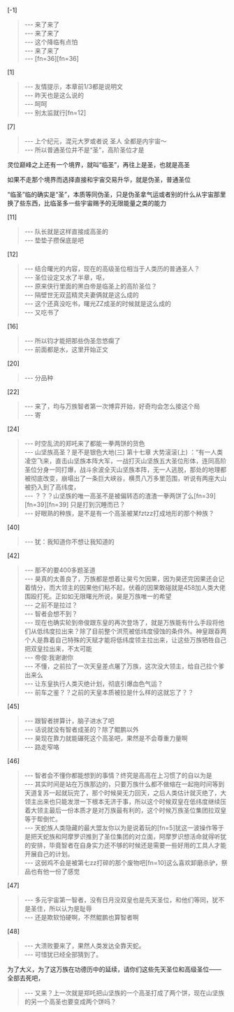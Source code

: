 
[-1] 
>--- 来了来了<br>
>--- 来了来了<br>
>--- 这个降临有点怕<br>
>--- 来了来了<br>
>--- [fn=36][fn=36]<br>

[1] 
>--- 友情提示，本章前1/3都是说明文<br>
>--- 昨天也是这么说的<br>
>--- 呵呵<br>
>--- 别太监就行[fn=12]<br>

[7] 
>--- 上个纪元，混元大罗或者说 圣人 全都是内宇宙～<br>
>--- 所以普通圣位并不是“圣”，高阶圣位才是

灵位巅峰之上还有一个境界，就叫“临圣”，再往上是圣，也就是高圣

如果不走那个境界而选择直接和宇宙交易升华，就是伪圣，普通圣位

“临圣”临的确实是“圣”，本质等同伪圣，只是伪圣拿气运或者别的什么从宇宙那里换了些东西，比临圣多一些宇宙赐予的无限能量之类的能力<br>

[11] 
>--- 队长就是这样直接成高圣的<br>
>--- 垫垫子攒保底是吧<br>

[12] 
>--- 结合曙光的内容，现在的高级圣位相当于人类历的普通圣人？<br>
>--- 圣位设定又水了半章，呕，<br>
>--- 原来侠行里面的黑白帝是临圣上的高阶圣位？<br>
>--- 隔壁世无双蓝精灵夫妻俩就是这么成的<br>
>--- 这个还真没吃书，曙光ZZ成圣的时候就是这么成的<br>
>--- 又吃书了<br>

[16] 
>--- 所以钧才能把那些伪圣忽悠瘸了<br>
>--- 前面都是水，这里开始正文<br>

[20] 
>--- 分品种<br>

[22] 
>--- 来了，均与万族智者第一次博弈开始，好奇均会怎么接这个局<br>
>--- 寄<br>

[24] 
>--- 时空乱流的郑吒来了都能一拳两饼的货色<br>
>--- 山坚族高圣？是不是银色大地(三) 第十七章 大势滚滚(上) ：“有一人类凌空飞来，直击山坚族本阵大军，一战打灭山坚族五大圣位形体，连同高阶圣位分身一同打爆，战斗余波全灭山坚族本阵，无一人逃脱，那处的地理都被彻底改变，崩塌出了一条巨大峡谷，横贯八万多里范围，听说有两座大山被扔入到了高纬度，<br>
>--- ？？？山坚族的唯一高圣不是被偏转态的渣渣一拳两饼了么[fn=39][fn=39][fn=39]  只是打到沉睡而已？<br>
>--- 好眼熟的种族，是不是有一个高圣被某fztzz打成地形的那个种族？<br>

[40] 
>--- 犹：我知道你不想让我知道的<br>

[42] 
>--- 那不的要400多题圣道<br>
>--- 昊真的太善良了，万族都是想着让昊亏欠因果，因为昊还完因果还会记着情分，而大领主的因果他们粘不起，伏羲的因果敢碰就是458加人类大佬围殴打死。正如如无限曙光所说，昊是万族唯一的希望<br>
>--- 之前不是拉过？<br>
>--- 智者会想不到？<br>
>--- 现在也确实轮到帝俊跟东皇的再次登场了，就是万族能有什么手段将他们从低纬度拉出来？除了目前整个洪荒被低纬度侵蚀的条件外。神皇跟昋两个人是靠着自己特殊的天赋才能将低纬度领主拉出来，让这些万族牺牲自己把双皇拉出来，不太可能<br>
>--- 帝俊:我谢谢你<br>
>--- 不懂，之前拉了一次天皇差点屠了万族，这次没大领主，给自己拉个爹出来么<br>
>--- 让东皇执行人类灭绝计划，彻底引爆血色气运？<br>
>--- 前车之鉴？？之前的天皇本质被拉是什么样的这就忘了？？<br>

[45] 
>--- 跟智者拼算计，脑子进水了吧<br>
>--- 话说就没有智者成圣的？除了鲲鹏以外<br>
>--- 昊现在靠力就能碾死这个高圣吧，果然是不会尊重力量啊<br>
>--- 路走窄咯<br>

[46] 
>--- 智者会不懂你都能想到的事情？终究是高高在上习惯了的自以为是<br>
>--- 其实时间是站在万族那边的，只要万族什么都不做缩在一起拖时间等到天道复苏一起就玩完了，那个时候昊无力回天，之后人类估计就灭绝了，大领主出来也只能发泄一下根本无济于事，所以这个时候双皇在低纬度继续压着大领主最后一份本质才是对万族最有利的，这个时候万族圣位集团拉双皇等于帮倒忙。<br>
>--- 天蛇族人类隐藏的最大盟友你以为是说着玩的[fn=5]犹这一波操作等于是把天蛇族和阿摩罗识推到了圣位集团的对立面，阿摩罗识想活命就得听犹的安排，毕竟智者在自身实力还不够的时候还是需要一些好用的工具人才能开展自己的计划。<br>
>--- 这弱鸡不会是被第七zz打碎的那个废物吧[fn=10]这么喜欢卸磨杀驴，祭品也有他一份了感觉<br>

[47] 
>--- 多元宇宙第一智者，没有日月没双皇也是先天圣位，和他们等同，犹不是圣住，所以认为是耻辱<br>
>--- 还是欺软怕硬啊，不然鲲鹏也算智者啊<br>

[48] 
>--- 大溃败要来了，果然人类发达全靠天蛇。<br>
>--- 可惜犹已经全部猜到了。

为了大义，为了这万族在功德历中的延续，请你们这些先天圣位和高级圣位——
全部去死吧，<br>
>--- 又来？上一次就是郑吒把山坚族的一个高圣打成了两个饼，现在山坚族的另一个高圣也要变成两个饼吗？<br>
